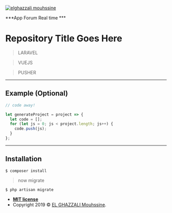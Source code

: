 <a href="#"><img src="http://sysrenewables.com/wp-content/uploads/2019/04/laravuejs.png" title="elghazzali mouhssine" alt="elghazzali mouhssine"></a>



***App Forum Real time ***

# Repository Title Goes Here

> LARAVEL

> VUEJS

> PUSHER







---

## Example (Optional)

```javascript
// code away!

let generateProject = project => {
  let code = [];
  for (let js = 0; js < project.length; js++) {
    code.push(js);
  }
};
```

---

## Installation




```shell
$ composer install 
```

> now migrate

```shell
$ php artisan migrate
```


- **[MIT license](http://opensource.org/licenses/mit-license.php)**
- Copyright 2019 © <a href="#" target="_blank">EL GHAZZALI Mouhssine</a>.